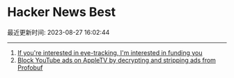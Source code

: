 # Hacker News Best

最近更新时间: 2023-08-27 16:02:44

--- 
1. [If you're interested in eye-tracking, I'm interested in funding you](https://twitter.com/paulg/status/1695596853864321055) 
2. [Block YouTube ads on AppleTV by decrypting and stripping ads from Profobuf](https://ericdraken.com/pfsense-decrypt-ad-traffic/) 
